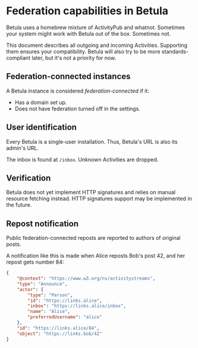 # Federation capabilities in Betula

Betula uses a homebrew mixture of ActivityPub and whatnot. Sometimes your system might work with Betula out of the box. Sometimes not.

This document describes all outgoing and incoming Activities. Supporting them ensures your compatibility. Betula will also try to be more standards-compliant later, but it's not a priority for now.

## Federation-connected instances
A Betula instance is considered _federation-connected_ if it:

* Has a domain set up.
* Does not have federation turned off in the settings.

## User identification
Every Betula is a single-user installation. Thus, Betula's URL is also its admin's URL.

The inbox is found at `/inbox`. Unknown Activities are dropped.

## Verification
Betula does not yet implement HTTP signatures and relies on manual resource fetching instead. HTTP signatures support may be implemented in the future.

## Repost notification
Public federation-connected reposts are reported to authors of original posts.

A notification like this is made when Alice reposts Bob's post 42, and her repost gets number 84:

```json
{
    "@context": "https://www.w3.org/ns/activitystreams",
    "type": "Announce",
    "actor": {
        "type": "Person",
        "id": "https://links.alice",
        "inbox": "https://links.alice/inbox",
        "name": "Alice",
        "preferredUsername": "alice"
    },
    "id": "https://links.alice/84",
    "object": "https://links.bob/42"
}
```
